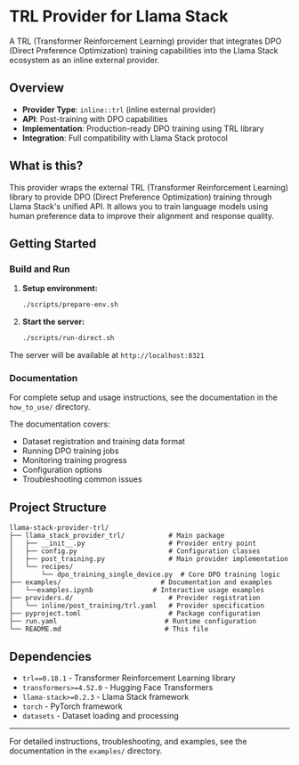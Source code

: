 # TRL Provider for Llama Stack

A TRL (Transformer Reinforcement Learning) provider that integrates DPO (Direct Preference Optimization) training capabilities into the Llama Stack ecosystem as an inline external provider.

## Overview

- **Provider Type**: `inline::trl` (inline external provider)
- **API**: Post-training with DPO capabilities  
- **Implementation**: Production-ready DPO training using TRL library
- **Integration**: Full compatibility with Llama Stack protocol

## What is this?

This provider wraps the external TRL (Transformer Reinforcement Learning) library to provide DPO (Direct Preference Optimization) training through Llama Stack's unified API. It allows you to train language models using human preference data to improve their alignment and response quality.

## Getting Started

### Build and Run

1. **Setup environment:**
   ```bash
   ./scripts/prepare-env.sh
   ```

2. **Start the server:**
   ```bash
   ./scripts/run-direct.sh
   ```

The server will be available at `http://localhost:8321`

### Documentation

For complete setup and usage instructions, see the documentation in the `how_to_use/` directory.

The documentation covers:

- Dataset registration and training data format
- Running DPO training jobs
- Monitoring training progress
- Configuration options
- Troubleshooting common issues

## Project Structure

```
llama-stack-provider-trl/
├── llama_stack_provider_trl/           # Main package
│   ├── __init__.py                     # Provider entry point
│   ├── config.py                       # Configuration classes  
│   ├── post_training.py                # Main provider implementation
│   └── recipes/
│       └── dpo_training_single_device.py  # Core DPO training logic
├── examples/                         # Documentation and examples
│   └──examples.ipynb               # Interactive usage examples
├── providers.d/                        # Provider registration
│   └── inline/post_training/trl.yaml   # Provider specification
├── pyproject.toml                      # Package configuration
├── run.yaml                           # Runtime configuration
└── README.md                          # This file
```

## Dependencies

- `trl==0.18.1` - Transformer Reinforcement Learning library
- `transformers>=4.52.0` - Hugging Face Transformers
- `llama-stack>=0.2.3` - Llama Stack framework
- `torch` - PyTorch framework
- `datasets` - Dataset loading and processing

---

For detailed instructions, troubleshooting, and examples, see the documentation in the `examples/` directory. 
